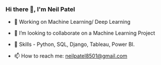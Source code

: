 
### Hi there 👋, I'm Neil Patel

- 🌱 Working on Machine Learning/ Deep Learning

- 👯 I’m looking to collaborate on a Machine Learning Project

- 💬 Skills - Python, SQL, Django, Tableau, Power BI.

- 📫 How to reach me: neilpatel8501@gmail.com

<!--

**neil8501/neil8501** is a ✨ _special_ ✨ repository because its `README.md` (this file) appears on your GitHub profile.

Here are some ideas to get you started:

- 🌱 I’m currently learning Machine Learning

- 👯 I’m looking to collaborate on a Machine Learning Project

- 💬 Ask me about Python, SQL, Django

- 📫 How to reach me: neilpatel8501@gmail.com

-->
